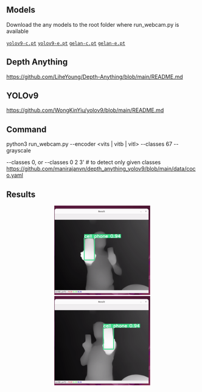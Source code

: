 
## Models
Download the any models to the root folder where run_webcam.py is available

[`yolov9-c.pt`](https://github.com/WongKinYiu/yolov9/releases/download/v0.1/yolov9-c.pt) [`yolov9-e.pt`](https://github.com/WongKinYiu/yolov9/releases/download/v0.1/yolov9-e.pt) [`gelan-c.pt`](https://github.com/WongKinYiu/yolov9/releases/download/v0.1/gelan-c.pt) [`gelan-e.pt`](https://github.com/WongKinYiu/yolov9/releases/download/v0.1/gelan-e.pt)


## Depth Anything

https://github.com/LiheYoung/Depth-Anything/blob/main/README.md


## YOLOv9

https://github.com/WongKinYiu/yolov9/blob/main/README.md

## Command

python3 run_webcam.py --encoder <vits | vitb | vitl>  --classes 67 --grayscale

--classes 0, or --classes 0 2 3' # to detect only  given classes https://github.com/manirajanvn/depth_anything_yolov9/blob/main/data/coco.yaml

## Results
<div align="center">
    <a href="./">
        <img src="./depth_vis/result1.png" width="50%"/>
    </a>
</div>
<div align="center">
    <a href="./">
        <img src="./depth_vis/result2.png" width="50%"/>
    </a>
</div>
